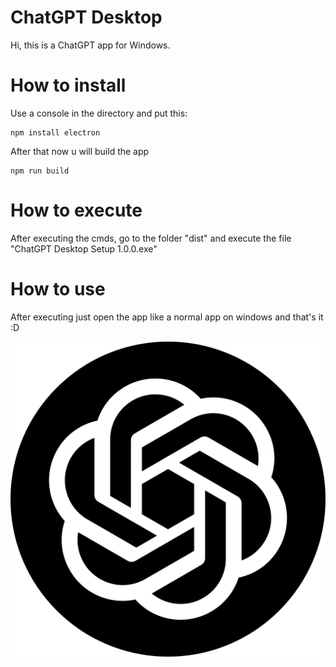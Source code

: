 # ChatGPT Desktop
Hi, this is a ChatGPT app for Windows.
# How to install
Use a console in the directory and put this:
```
npm install electron
```
After that now u will build the app
```
npm run build
```
# How to execute
After executing the cmds, go to the folder "dist" and execute the file "ChatGPT Desktop Setup 1.0.0.exe"


# How to use

After executing just open the app like a normal app on windows and that's it :D


<img src="img/icon.png">
